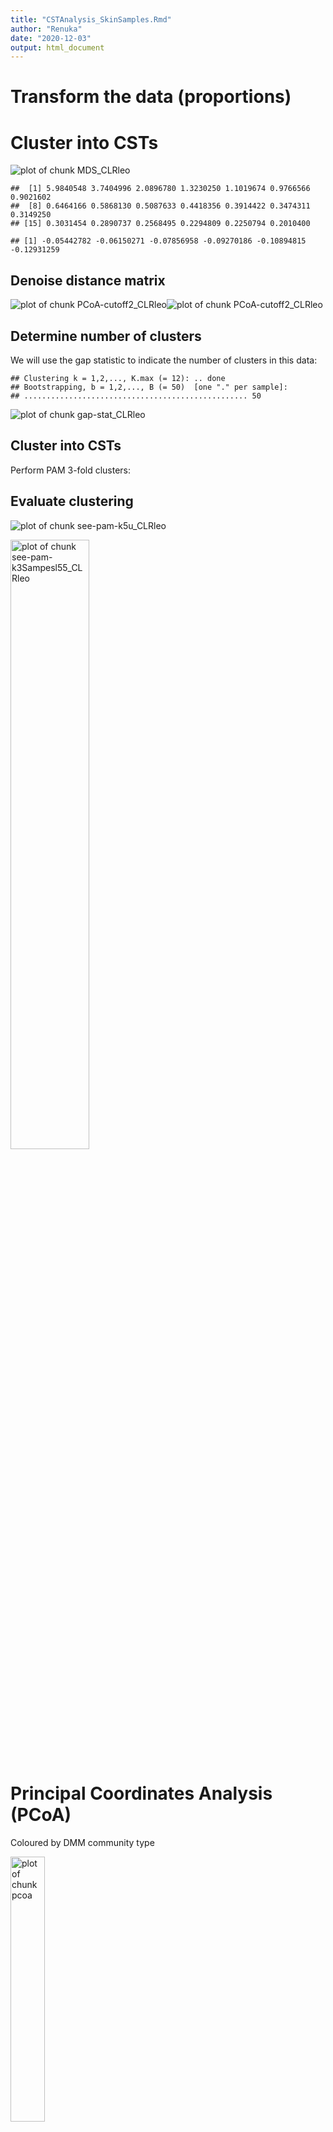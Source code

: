 ```yaml
---
title: "CSTAnalysis_SkinSamples.Rmd"
author: "Renuka"
date: "2020-12-03"
output: html_document
---
```




# Transform the data (proportions)


# Cluster into CSTs
![plot of chunk MDS_CLRleo](figure/MDS_CLRleo-1.png)

```
##  [1] 5.9840548 3.7404996 2.0896780 1.3230250 1.1019674 0.9766566 0.9021602
##  [8] 0.6464166 0.5868130 0.5087633 0.4418356 0.3914422 0.3474311 0.3149250
## [15] 0.3031454 0.2890737 0.2568495 0.2294809 0.2250794 0.2010400
```

```
## [1] -0.05442782 -0.06150271 -0.07856958 -0.09270186 -0.10894815 -0.12931259
```

## Denoise distance matrix
![plot of chunk PCoA-cutoff2_CLRleo](figure/PCoA-cutoff2_CLRleo-1.png)![plot of chunk PCoA-cutoff2_CLRleo](figure/PCoA-cutoff2_CLRleo-2.png)

## Determine number of clusters
We will use the gap statistic to indicate the number of clusters in this data:

```
## Clustering k = 1,2,..., K.max (= 12): .. done
## Bootstrapping, b = 1,2,..., B (= 50)  [one "." per sample]:
## .................................................. 50
```

![plot of chunk gap-stat_CLRleo](figure/gap-stat_CLRleo-1.png)

## Cluster into CSTs

Perform PAM 3-fold clusters:



## Evaluate clustering

![plot of chunk see-pam-k5u_CLRleo](figure/see-pam-k5u_CLRleo-1.png)







<img src="figure/see-pam-k3Sampesl55_CLRleo-1.png" title="plot of chunk see-pam-k3Sampesl55_CLRleo" alt="plot of chunk see-pam-k3Sampesl55_CLRleo" width="50%" />

# Principal Coordinates Analysis (PCoA)

Coloured by DMM community type

<img src="figure/pcoa-1.png" title="plot of chunk pcoa" alt="plot of chunk pcoa" width="33%" />

### Heatmap

Heatmaps for the community state types.

<img src="figure/clust-diverse_CLRleo-1.png" title="plot of chunk clust-diverse_CLRleo" alt="plot of chunk clust-diverse_CLRleo" width="33%" /><img src="figure/clust-diverse_CLRleo-2.png" title="plot of chunk clust-diverse_CLRleo" alt="plot of chunk clust-diverse_CLRleo" width="33%" /><img src="figure/clust-diverse_CLRleo-3.png" title="plot of chunk clust-diverse_CLRleo" alt="plot of chunk clust-diverse_CLRleo" width="33%" />


### Boxplots for each genus in the three clusters

<img src="figure/clust-diverse_boxplot_CLRleo-1.png" title="plot of chunk clust-diverse_boxplot_CLRleo" alt="plot of chunk clust-diverse_boxplot_CLRleo" width="25%" /><img src="figure/clust-diverse_boxplot_CLRleo-2.png" title="plot of chunk clust-diverse_boxplot_CLRleo" alt="plot of chunk clust-diverse_boxplot_CLRleo" width="25%" /><img src="figure/clust-diverse_boxplot_CLRleo-3.png" title="plot of chunk clust-diverse_boxplot_CLRleo" alt="plot of chunk clust-diverse_boxplot_CLRleo" width="25%" /><img src="figure/clust-diverse_boxplot_CLRleo-4.png" title="plot of chunk clust-diverse_boxplot_CLRleo" alt="plot of chunk clust-diverse_boxplot_CLRleo" width="25%" /><img src="figure/clust-diverse_boxplot_CLRleo-5.png" title="plot of chunk clust-diverse_boxplot_CLRleo" alt="plot of chunk clust-diverse_boxplot_CLRleo" width="25%" /><img src="figure/clust-diverse_boxplot_CLRleo-6.png" title="plot of chunk clust-diverse_boxplot_CLRleo" alt="plot of chunk clust-diverse_boxplot_CLRleo" width="25%" /><img src="figure/clust-diverse_boxplot_CLRleo-7.png" title="plot of chunk clust-diverse_boxplot_CLRleo" alt="plot of chunk clust-diverse_boxplot_CLRleo" width="25%" /><img src="figure/clust-diverse_boxplot_CLRleo-8.png" title="plot of chunk clust-diverse_boxplot_CLRleo" alt="plot of chunk clust-diverse_boxplot_CLRleo" width="25%" /><img src="figure/clust-diverse_boxplot_CLRleo-9.png" title="plot of chunk clust-diverse_boxplot_CLRleo" alt="plot of chunk clust-diverse_boxplot_CLRleo" width="25%" /><img src="figure/clust-diverse_boxplot_CLRleo-10.png" title="plot of chunk clust-diverse_boxplot_CLRleo" alt="plot of chunk clust-diverse_boxplot_CLRleo" width="25%" />


Table of full names for the taxa:


```r
tab <- data.frame(ASV = significant.taxa, Full_name = full.names[significant.taxa])
rownames(tab) <- NULL
kable(tab)
```

